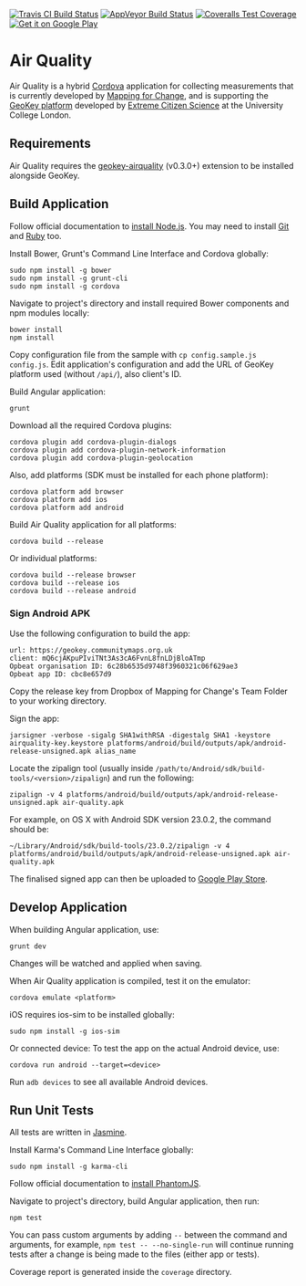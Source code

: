 [![Travis CI Build Status](https://img.shields.io/travis/ExCiteS/airquality/master.svg)](https://travis-ci.org/ExCiteS/airquality)
[![AppVeyor Build Status](https://img.shields.io/appveyor/ci/ExCiteS/airquality.svg)](https://ci.appveyor.com/project/ExCiteS/airquality)
[![Coveralls Test Coverage](https://img.shields.io/coveralls/ExCiteS/airquality/master.svg)](https://coveralls.io/r/ExCiteS/airquality)
[![Get it on Google Play](https://img.shields.io/badge/Google%20Play-download-ff69b3.svg)](https://play.google.com/store/apps/details?id=com.mfc.airquality)

# Air Quality

Air Quality is a hybrid [Cordova](https://cordova.apache.org) application for collecting measurements that is currently developed by [Mapping for Change](http://mappingforchange.org.uk), and is supporting the [GeoKey platform](http://geokey.org.uk) developed by [Extreme Citizen Science](http://ucl.ac.uk/excites) at the University College London.

## Requirements

Air Quality requires the [geokey-airquality](https://github.com/ExCiteS/geokey-airquality) (v0.3.0+) extension to be installed alongside GeoKey.

## Build Application

Follow official documentation to [install Node.js](https://github.com/joyent/node/wiki/installation). You may need to install [Git](http://git-scm.com/downloads) and [Ruby](http://ruby-lang.org/en/installation) too.

Install Bower, Grunt's Command Line Interface and Cordova globally:

```console
sudo npm install -g bower
sudo npm install -g grunt-cli
sudo npm install -g cordova
```

Navigate to project's directory and install required Bower components and npm modules locally:

```console
bower install
npm install
```

Copy configuration file from the sample with `cp config.sample.js config.js`. Edit application's configuration and add the URL of GeoKey platform used (without `/api/`), also client's ID.

Build Angular application:

```console
grunt
```

Download all the required Cordova plugins:

```console
cordova plugin add cordova-plugin-dialogs
cordova plugin add cordova-plugin-network-information
cordova plugin add cordova-plugin-geolocation
```

Also, add platforms (SDK must be installed for each phone platform):

```console
cordova platform add browser
cordova platform add ios
cordova platform add android
```

Build Air Quality application for all platforms:

```console
cordova build --release
```

Or individual platforms:

```console
cordova build --release browser
cordova build --release ios
cordova build --release android
```

### Sign Android APK

Use the following configuration to build the app:

```
url: https://geokey.communitymaps.org.uk
client: mQ6cjAKpuPIviTNt3As3cA6FvnL8fnLDjBloATmp
Opbeat organisation ID: 6c28b6535d9748f3960321c06f629ae3
Opbeat app ID: cbc8e657d9
```

Copy the release key from Dropbox of Mapping for Change's Team Folder to your working directory.

Sign the app:

```console
jarsigner -verbose -sigalg SHA1withRSA -digestalg SHA1 -keystore airquality-key.keystore platforms/android/build/outputs/apk/android-release-unsigned.apk alias_name
```

Locate the zipalign tool (usually inside `/path/to/Android/sdk/build-tools/<version>/zipalign`) and run the following:

```console
zipalign -v 4 platforms/android/build/outputs/apk/android-release-unsigned.apk air-quality.apk
```

For example, on OS X with Android SDK version 23.0.2, the command should be:

```console
~/Library/Android/sdk/build-tools/23.0.2/zipalign -v 4 platforms/android/build/outputs/apk/android-release-unsigned.apk air-quality.apk
```

The finalised signed app can then be uploaded to [Google Play Store](https://play.google.com/apps/publish/).

## Develop Application

When building Angular application, use:

```console
grunt dev
```

Changes will be watched and applied when saving.

When Air Quality application is compiled, test it on the emulator:

```console
cordova emulate <platform>
```

iOS requires ios-sim to be installed globally:

```console
sudo npm install -g ios-sim
```

Or connected device:
To test the app on the actual Android device, use:

```console
cordova run android --target=<device>
```

Run `adb devices` to see all available Android devices.

## Run Unit Tests

All tests are written in [Jasmine](https://github.com/pivotal/jasmine).

Install Karma's Command Line Interface globally:

```console
sudo npm install -g karma-cli
```

Follow official documentation to [install PhantomJS](http://phantomjs.org/download.html).

Navigate to project's directory, build Angular application, then run:

```console
npm test
```

You can pass custom arguments by adding `--` between the command and arguments, for example, `npm test -- --no-single-run` will continue running tests after a change is being made to the files (either app or tests).

Coverage report is generated inside the `coverage` directory.
